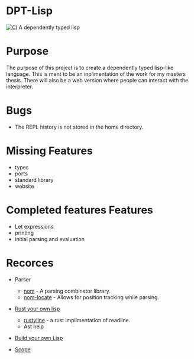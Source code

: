 # DPT-Lisp

[![CI](https://github.com/CTHULHU-Jesus/fiction/actions/workflows/blank.yml/badge.svg?branch=main)](https://github.com/CTHULHU-Jesus/fiction/actions/workflows/blank.yml)
A dependently typed lisp

# Purpose


The purpose of this project is to create a dependently typed lisp-like language. This is ment to be an inplimentation of the work for my masters thesis. There will also be a web version where people can interact with the interpreter.

# Bugs

- The REPL history is not stored in the home directory.

# Missing Features

- types
- ports 
- standard library
- website

# Completed features Features

- Let expressions
- printing
- initial parsing and evaluation



# Recorces

- Parser
  - [nom](https://docs.rs/nom/latest/nom/) - A parsing combinator library.
  - [nom-locate](https://docs.rs/nom_locate/latest/nom_locate/) - Allows for position tracking while parsing.
- [Rust your own lisp](https://dev.to/deciduously/rust-your-own-lisp-50an)
  - [rustyline](https://github.com/kkawakam/rustyline) - a rust implimentation of readline.
  - Ast help

- [Build your own Lisp](https://buildyourownlisp.com/contents)
- [Scope](https://craftinginterpreters.com/statements-and-state.html#scope)
